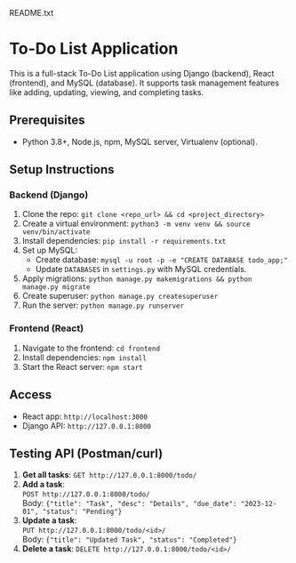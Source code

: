 README.txt

# To-Do List Application

This is a full-stack To-Do List application using Django (backend), React (frontend), and MySQL (database). It supports task management features like adding, updating, viewing, and completing tasks.

## Prerequisites
- Python 3.8+, Node.js, npm, MySQL server, Virtualenv (optional).

## Setup Instructions

### Backend (Django)
1. Clone the repo: `git clone <repo_url> && cd <project_directory>`
2. Create a virtual environment: `python3 -m venv venv && source venv/bin/activate`
3. Install dependencies: `pip install -r requirements.txt`
4. Set up MySQL:
   - Create database: `mysql -u root -p -e "CREATE DATABASE todo_app;"`
   - Update `DATABASES` in `settings.py` with MySQL credentials.
5. Apply migrations: `python manage.py makemigrations && python manage.py migrate`
6. Create superuser: `python manage.py createsuperuser`
7. Run the server: `python manage.py runserver`

### Frontend (React)
1. Navigate to the frontend: `cd frontend`
2. Install dependencies: `npm install`
3. Start the React server: `npm start`

## Access
- React app: `http://localhost:3000`
- Django API: `http://127.0.0.1:8000`

## Testing API (Postman/curl)
1. **Get all tasks**: `GET http://127.0.0.1:8000/todo/`
2. **Add a task**:  
   `POST http://127.0.0.1:8000/todo/`  
   Body: `{"title": "Task", "desc": "Details", "due_date": "2023-12-01", "status": "Pending"}`
3. **Update a task**:  
   `PUT http://127.0.0.1:8000/todo/<id>/`  
   Body: `{"title": "Updated Task", "status": "Completed"}`
4. **Delete a task**: `DELETE http://127.0.0.1:8000/todo/<id>/`
